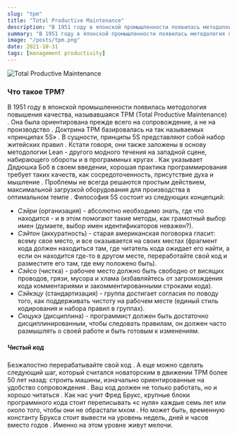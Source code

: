 ```yaml
---
slug: "tpm"
title: "Total Productive Maintenance"
description: "В 1951 году в японской промышленности появилась методология повышения качества, называвшаяся TPM (Total Productive Maintenance) . Она была ориентирована прежде всего на сопровождение, а не на производство."
summary: "В 1951 году в японской промышленности появилась методология повышения качества, называвшаяся TPM (Total Productive Maintenance) . Она была ориентирована прежде всего на сопровождение, а не на производство."
image: "/posts/tpm.png"
date: 2021-10-31
tags: [management productivity]
---
```


![Total Productive Maintenance](/posts/tpm.png "Total Productive Maintenance")

### Что такое TPM?
В 1951 году в японской промышленности появилась методология повышения качества, называвшаяся TPM (Total Productive Maintenance) . Она была ориентирована прежде всего на сопровождение, а не на производство . Доктрина TPM базировалась на так называемых «принципах 5S» . В сущности, принципы 5S представляют собой набор житейских правил . Кстати говоря, они также заложены в основу методологии Lean - другого модного течения на западной сцене, набирающего обороты и в программных кругах . Как указывает Дядюшка Боб в своем введении, хорошая практика программирования требует таких качеств, как сосредоточенность, присутствие духа и мышление . Проблемы не всегда решаются простым действием, максимальной загрузкой оборудования для производства в оптимальном темпе . Философия 5S состоит из следующих концепций:
- _Сэйри_ (организация) - абсолютно необходимо знать, где что находится - и в этом помогают такие методы, как грамотный выбор имен (думаете, выбор имен идентификаторов неважен?). 
- _Сэйтон_ (аккуратность) - старая американская поговорка гласит: всему свое место, и все оказывается на своих местах (фрагмент кода должен находиться там, где читатель кода ожидает его найти, а если он находится где-то в другом месте, переработайте свой код и разместите его там, где ему положено быть).
- _Сэйсо_ (чистка) - рабочее место должно быть свободно от висящих проводов, грязи, мусора и хлама (избавляйтесь от загромождения кода комментариями и закомментированными строками кода).
- _Сэйкэцу_ (стандартизация) - группа достигает согласия по поводу того, как поддерживать чистоту на рабочем месте (единый стиль кодирования и набора правил в группах).
- _Сюцукэ_ (дисциплина) - программист должен быть достаточно дисциплинированным, чтобы следовать правилам, он должен часто размышлять о своей работе и быть готовым к изменениям.

##### Чистый код
Безжалостно перерабатывайте свой код . А еще можно сделать следующий шаг, который считался новаторским в движении TPM более 50 лет назад: строить машины, изначально ориентированные на удобство сопровождения . Ваш код должен не только работать, но и хорошо читаться . Как нас учит Фред Брукс, крупные блоки программного кода стоит переписывать «с нуля» каждые семь лет или около того, чтобы они не обрастали мхом . Но может быть, временную константу Брукса стоит вывести на уровень недель, дней и часов вместо годов . Именно на этом уровне живут мелочи.